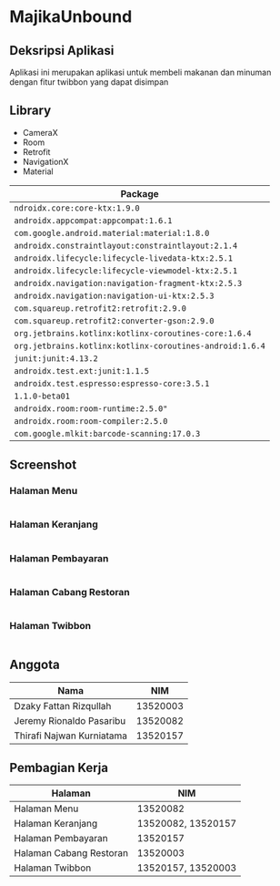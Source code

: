 # MajikaUnbound

## Deksripsi Aplikasi

Aplikasi ini merupakan aplikasi untuk membeli makanan dan minuman dengan fitur twibbon yang dapat disimpan

## Library
- CameraX
- Room
- Retrofit
- NavigationX
- Material

| Package |
| ------- |
| `ndroidx.core:core-ktx:1.9.0` |
| `androidx.appcompat:appcompat:1.6.1` |
| `com.google.android.material:material:1.8.0` |
| `androidx.constraintlayout:constraintlayout:2.1.4` |
| `androidx.lifecycle:lifecycle-livedata-ktx:2.5.1` |
| `androidx.lifecycle:lifecycle-viewmodel-ktx:2.5.1` |
| `androidx.navigation:navigation-fragment-ktx:2.5.3` |
| `androidx.navigation:navigation-ui-ktx:2.5.3` |
| `com.squareup.retrofit2:retrofit:2.9.0` |
| `com.squareup.retrofit2:converter-gson:2.9.0` |
| `org.jetbrains.kotlinx:kotlinx-coroutines-core:1.6.4` |
| `org.jetbrains.kotlinx:kotlinx-coroutines-android:1.6.4` |
| `junit:junit:4.13.2` |
| `androidx.test.ext:junit:1.1.5` |
| `androidx.test.espresso:espresso-core:3.5.1` |
| `1.1.0-beta01` |
| `androidx.room:room-runtime:2.5.0"` |
| `androidx.room:room-compiler:2.5.0` |
| `com.google.mlkit:barcode-scanning:17.0.3` |

## Screenshot
### Halaman Menu
![]()

### Halaman Keranjang
![]()

### Halaman Pembayaran
![]()

### Halaman Cabang Restoran
![]()

### Halaman Twibbon
![]()


## Anggota
Nama                        | NIM
----                        | ---
Dzaky Fattan Rizqullah      | 13520003
Jeremy Rionaldo Pasaribu    | 13520082
Thirafi Najwan Kurniatama   | 13520157

## Pembagian Kerja
Halaman                 | NIM
-------                 | ---
Halaman Menu            | 13520082
Halaman Keranjang       | 13520082, 13520157
Halaman Pembayaran      | 13520157
Halaman Cabang Restoran | 13520003
Halaman Twibbon         | 13520157, 13520003
